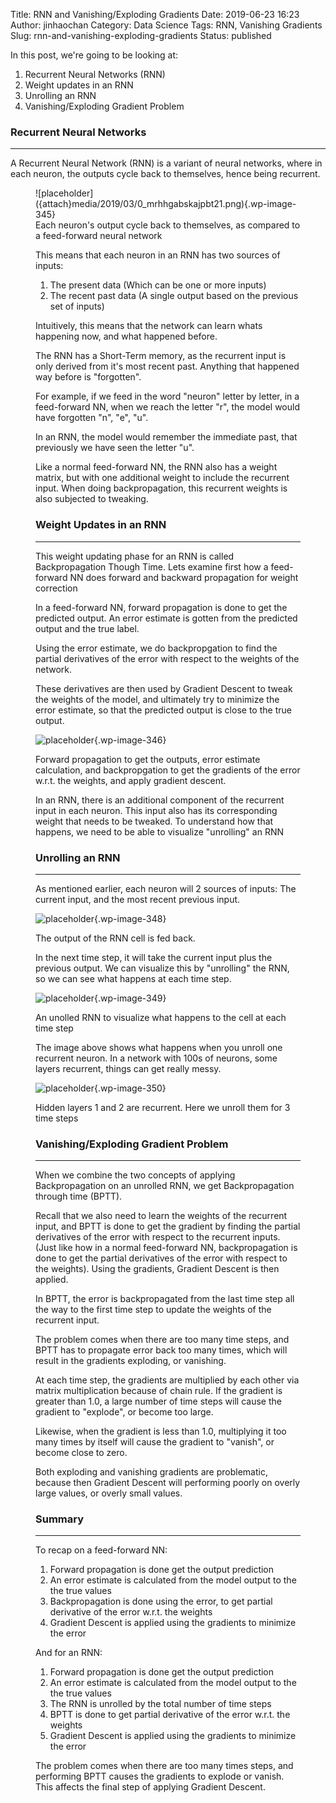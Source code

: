 Title: RNN and Vanishing/Exploding Gradients
Date: 2019-06-23 16:23
Author: jinhaochan
Category: Data Science
Tags: RNN, Vanishing Gradients
Slug: rnn-and-vanishing-exploding-gradients
Status: published

<!-- wp:paragraph -->

In this post, we're going to be looking at:

<!-- /wp:paragraph -->

<!-- wp:list {"ordered":true} -->

1.  Recurrent Neural Networks (RNN)
2.  Weight updates in an RNN
3.  Unrolling an RNN
4.  Vanishing/Exploding Gradient Problem

<!-- /wp:list -->

<!-- wp:heading {"level":3} -->

### Recurrent Neural Networks

<!-- /wp:heading -->

<!-- wp:separator -->

------------------------------------------------------------------------

<!-- /wp:separator -->

</p>
<!-- wp:paragraph -->

A Recurrent Neural Network (RNN) is a variant of neural networks, where in each neuron, the outputs cycle back to themselves, hence being recurrent.

<!-- /wp:paragraph -->

<!-- wp:image {"id":345} -->

<figure class="wp-block-image">
![placeholder]({attach}media/2019/03/0_mrhhgabskajpbt21.png){.wp-image-345}  

<figcaption>
Each neuron's output cycle back to themselves, as compared to a feed-forward neural network

</figcaption>

<!-- /wp:image -->

<!-- wp:paragraph -->

This means that each neuron in an RNN has two sources of inputs:

<!-- /wp:paragraph -->

<!-- wp:list {"ordered":true} -->

1.  The present data (Which can be one or more inputs)
2.  The recent past data (A single output based on the previous set of inputs)

<!-- /wp:list -->

<!-- wp:paragraph -->

Intuitively, this means that the network can learn whats happening now, and what happened before.

<!-- /wp:paragraph -->

<!-- wp:paragraph -->

The RNN has a Short-Term memory, as the recurrent input is only derived from it's most recent past. Anything that happened way before is "forgotten".

<!-- /wp:paragraph -->

<!-- wp:paragraph -->

For example, if we feed in the word "neuron" letter by letter, in a feed-forward NN, when we reach the letter "r", the model would have forgotten "n", "e", "u".

<!-- /wp:paragraph -->

<!-- wp:paragraph -->

In an RNN, the model would remember the immediate past, that previously we have seen the letter "u".

<!-- /wp:paragraph -->

<!-- wp:paragraph -->

Like a normal feed-forward NN, the RNN also has a weight matrix, but with one additional weight to include the recurrent input. When doing backpropagation, this recurrent weights is also subjected to tweaking.

<!-- /wp:paragraph -->

<!-- wp:heading {"level":3} -->

### Weight Updates in an RNN

<!-- /wp:heading -->

<!-- wp:separator -->

------------------------------------------------------------------------

<!-- /wp:separator -->

</p>
<!-- wp:paragraph -->

This weight updating phase for an RNN is called Backpropagation Though Time. Lets examine first how a feed-forward NN does forward and backward propagation for weight correction

<!-- /wp:paragraph -->

<!-- wp:paragraph -->

In a feed-forward NN, forward propagation is done to get the predicted output. An error estimate is gotten from the predicted output and the true label.

<!-- /wp:paragraph -->

<!-- wp:paragraph -->

Using the error estimate, we do backpropgation to find the partial derivatives of the error with respect to the weights of the network.

<!-- /wp:paragraph -->

<!-- wp:paragraph -->

These derivatives are then used by Gradient Descent to tweak the weights of the model, and ultimately try to minimize the error estimate, so that the predicted output is close to the true output.

<!-- /wp:paragraph -->

<!-- wp:image {"id":346,"align":"center"} -->

<div class="wp-block-image">


![placeholder]({attach}media/2019/03/0_fbugysciqjnfi3n6.png){.wp-image-346}  
<figcaption>
Forward propagation to get the outputs, error estimate calculation, and backpropgation to get the gradients of the error w.r.t. the weights, and apply gradient descent.  
</figcaption>


</div>

<!-- /wp:image -->

<!-- wp:paragraph -->

In an RNN, there is an additional component of the recurrent input in each neuron. This input also has its corresponding weight that needs to be tweaked. To understand how that happens, we need to be able to visualize "unrolling" an RNN

<!-- /wp:paragraph -->

<!-- wp:heading {"level":3} -->

### Unrolling an RNN

<!-- /wp:heading -->

<!-- wp:separator -->

------------------------------------------------------------------------

<!-- /wp:separator -->

</p>
<!-- wp:paragraph -->

As mentioned earlier, each neuron will 2 sources of inputs: The current input, and the most recent previous input.

<!-- /wp:paragraph -->

<!-- wp:image {"id":348,"align":"center"} -->

<div class="wp-block-image">


![placeholder]({attach}media/2019/03/0_ynlojw7yvjarwmd4-copy.png){.wp-image-348}  
<figcaption>
The output of the RNN cell is fed back.
</figcaption>


</div>

<!-- /wp:image -->

<!-- wp:paragraph -->

In the next time step, it will take the current input plus the previous output. We can visualize this by "unrolling" the RNN, so we can see what happens at each time step.

<!-- /wp:paragraph -->

<!-- wp:image {"id":349,"align":"center"} -->

<div class="wp-block-image">


![placeholder]({attach}media/2019/03/0_ynlojw7yvjarwmd4.png){.wp-image-349}  
<figcaption>
An unolled RNN to visualize what happens to the cell at each time step
</figcaption>


</div>

<!-- /wp:image -->

<!-- wp:paragraph -->

The image above shows what happens when you unroll one recurrent neuron. In a network with 100s of neurons, some layers recurrent, things can get really messy.

<!-- /wp:paragraph -->

<!-- wp:image {"id":350,"align":"center"} -->

<div class="wp-block-image">


![placeholder]({attach}media/2019/03/dpln_0423.png){.wp-image-350}  
<figcaption>
Hidden layers 1 and 2 are recurrent. Here we unroll them for 3 time steps
</figcaption>


</div>

<!-- /wp:image -->

<!-- wp:heading {"level":3} -->

### Vanishing/Exploding Gradient Problem

<!-- /wp:heading -->

<!-- wp:separator -->

------------------------------------------------------------------------

<!-- /wp:separator -->

</p>
<!-- wp:paragraph -->

When we combine the two concepts of applying Backpropagation on an unrolled RNN, we get Backpropagation through time (BPTT).

<!-- /wp:paragraph -->

<!-- wp:paragraph -->

Recall that we also need to learn the weights of the recurrent input, and BPTT is done to get the gradient by finding the partial derivatives of the error with respect to the recurrent inputs. (Just like how in a normal feed-forward NN, backpropagation is done to get the partial derivatives of the error with respect to the weights). Using the gradients, Gradient Descent is then applied.

<!-- /wp:paragraph -->

<!-- wp:paragraph -->

In BPTT, the error is backpropagated from the last time step all the way to the first time step to update the weights of the recurrent input.

<!-- /wp:paragraph -->

<!-- wp:paragraph -->

The problem comes when there are too many time steps, and BPTT has to propagate error back too many times, which will result in the gradients exploding, or vanishing.

<!-- /wp:paragraph -->

<!-- wp:paragraph -->

At each time step, the gradients are multiplied by each other via matrix multiplication because of chain rule. If the gradient is greater than 1.0, a large number of time steps will cause the gradient to "explode", or become too large.

<!-- /wp:paragraph -->

<!-- wp:paragraph -->

Likewise, when the gradient is less than 1.0, multiplying it too many times by itself will cause the gradient to "vanish", or become close to zero.

<!-- /wp:paragraph -->

<!-- wp:paragraph -->

Both exploding and vanishing gradients are problematic, because then Gradient Descent will performing poorly on overly large values, or overly small values.

<!-- /wp:paragraph -->

<!-- wp:heading {"level":3} -->

### Summary

<!-- /wp:heading -->

<!-- wp:separator -->

------------------------------------------------------------------------

<!-- /wp:separator -->

</p>
<!-- wp:paragraph -->

To recap on a feed-forward NN:

<!-- /wp:paragraph -->

<!-- wp:list {"ordered":true} -->

1.  Forward propagation is done get the output prediction
2.  An error estimate is calculated from the model output to the the true values
3.  Backpropagation is done using the error, to get partial derivative of the error w.r.t. the weights
4.  Gradient Descent is applied using the gradients to minimize the error

<!-- /wp:list -->

<!-- wp:paragraph -->

And for an RNN:

<!-- /wp:paragraph -->

<!-- wp:list {"ordered":true} -->

1.  Forward propagation is done get the output prediction
2.  An error estimate is calculated from the model output to the the true values
3.  The RNN is unrolled by the total number of time steps
4.  BPTT is done to get partial derivative of the error w.r.t. the weights
5.  Gradient Descent is applied using the gradients to minimize the error

<!-- /wp:list -->

<!-- wp:paragraph -->

The problem comes when there are too many times steps, and performing BPTT causes the gradients to explode or vanish. This affects the final step of applying Gradient Descent.

<!-- /wp:paragraph -->

<!-- wp:paragraph -->

<!-- /wp:paragraph -->
